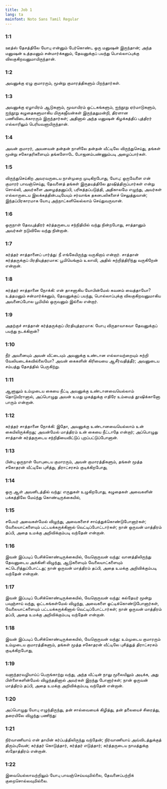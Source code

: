```yaml
---
title: Job 1
lang: ta
mainfont: Noto Sans Tamil Regular
---
```


###  1:1

ஊத்ஸ் தேசத்திலே யோபு என்னும் பேர்கொண்ட ஒரு மனுஷன் இருந்தான்; அந்த மனுஷன் உத்தமனும் சன்மார்க்கனும், தேவனுக்குப் பயந்து பொல்லாப்புக்கு விலகுகிறவனுமாயிருந்தான்.

###  1:2

அவனுக்கு ஏழு குமாரரும், மூன்று குமாரத்திகளும் பிறந்தார்கள்.

###  1:3

அவனுக்கு ஏழாயிரம் ஆடுகளும், மூவாயிரம் ஒட்டகங்களும், ஐந்நூறு ஏர்மாடுகளும், ஐந்நூறு கழுதைகளுமாகிய மிருகஜீவன்கள் இருந்ததுமன்றி, திரளான பணிவிடைக்காரரும் இருந்தார்கள்; அதினால் அந்த மனுஷன் கிழக்கத்திப் புத்திரர் எல்லாரிலும் பெரியவனாயிருந்தான்.

###  1:4

அவன் குமாரர், அவனவன் தன்தன் நாளிலே தன்தன் வீட்டிலே விருந்துசெய்து, தங்கள் மூன்று சகோதரிகளையும் தங்களோடே போஜனம்பண்ணும்படி அழைப்பார்கள்.

###  1:5

விருந்துசெய்கிற அவரவருடைய நாள்முறை முடிகிறபோது, யோபு: ஒருவேளை என் குமாரர் பாவஞ்செய்து, தேவனைத் தங்கள் இருதயத்திலே தூஷித்திருப்பார்கள் என்று சொல்லி, அவர்களை அழைத்தனுப்பி, பரிசுத்தப்படுத்தி, அதிகாலமே எழுந்து, அவர்கள் எல்லாருடைய இலக்கத்தின்படியேயும் சர்வாங்க தகனபலிகளைச் செலுத்துவான்; இந்தப்பிரகாரமாக யோபு அந்நாட்களிலெல்லாம் செய்துவருவான்.

###  1:6

ஒருநாள் தேவபுத்திரர் கர்த்தருடைய சந்நிதியில் வந்து நின்றபோது, சாத்தானும் அவர்கள் நடுவிலே வந்து நின்றான்.

###  1:7

கர்த்தர் சாத்தானைப் பார்த்து: நீ எங்கேயிருந்து வருகிறாய் என்றார். சாத்தான் கர்த்தருக்குப் பிரதியுத்தரமாக: பூமியெங்கும் உலாவி, அதில் சுற்றித்திரிந்து வருகிறேன் என்றான்.

###  1:8

கர்த்தர் சாத்தானை நோக்கி: என் தாசனாகிய யோபின்மேல் கவனம் வைத்தாயோ? உத்தமனும் சன்மார்க்கனும், தேவனுக்குப் பயந்து, பொல்லாப்புக்கு விலகுகிறவனுமாகிய அவனைப்போல பூமியில் ஒருவனும் இல்லை என்றார்.

###  1:9

அதற்குச் சாத்தான் கர்த்தருக்குப் பிரதியுத்தரமாக: யோபு விருதாவாகவா தேவனுக்குப் பயந்து நடக்கிறான்?

###  1:10

நீர் அவனையும் அவன் வீட்டையும் அவனுக்கு உண்டான எல்லாவற்றையும் சுற்றி வேலியடைக்கவில்லையோ? அவன் கைகளின் கிரியையை ஆசீர்வதித்தீர்; அவனுடைய சம்பத்து தேசத்தில் பெருகிற்று.

###  1:11

ஆனாலும் உம்முடைய கையை நீட்டி அவனுக்கு உண்டானவையெல்லாம் தொடுவீரானால், அப்பொழுது அவன் உமது முகத்துக்கு எதிரே உம்மைத் தூஷிக்கானோ பாரும் என்றான்.

###  1:12

கர்த்தர் சாத்தானை நோக்கி: இதோ, அவனுக்கு உண்டானவையெல்லாம் உன் கையிலிருக்கிறது; அவன்மேல் மாத்திரம் உன் கையை நீட்டாதே என்றார்; அப்பொழுது சாத்தான் கர்த்தருடைய சந்நிதியைவிட்டுப் புறப்பட்டுப்போனான்.

###  1:13

பின்பு ஒருநாள் யோபுடைய குமாரரும், அவன் குமாரத்திகளும், தங்கள் மூத்த சகோதரன் வீட்டிலே புசித்து, திராட்சரசம் குடிக்கிறபோது,

###  1:14

ஒரு ஆள் அவனிடத்தில் வந்து: எருதுகள் உழுகிறபோது, கழுதைகள் அவைகளின் பக்கத்திலே மேய்ந்து கொண்டிருக்கையில்,

###  1:15

சபேயர் அவைகள்மேல் விழுந்து, அவைகளைச் சாய்த்துக்கொண்டுபோனார்கள்; வேலையாட்களையும் பட்டயக்கருக்கினால் வெட்டிப்போட்டார்கள்; நான் ஒருவன் மாத்திரம் தப்பி, அதை உமக்கு அறிவிக்கும்படி வந்தேன் என்றான்.

###  1:16

இவன் இப்படிப் பேசிக்கொண்டிருக்கையில், வேறொருவன் வந்து: வானத்திலிருந்து தேவனுடைய அக்கினி விழுந்து, ஆடுகளையும் வேலையாட்களையும் சுட்டெரித்துப்போட்டது; நான் ஒருவன் மாத்திரம் தப்பி, அதை உமக்கு அறிவிக்கும்படி வந்தேன் என்றான்.

###  1:17

இவன் இப்படிப் பேசிக்கொண்டிருக்கையில், வேறொருவன் வந்து: கல்தேயர் மூன்று பவுஞ்சாய் வந்து, ஒட்டகங்கள்மேல் விழுந்து, அவைகளை ஓட்டிக்கொண்டுபோனார்கள், வேலையாட்களையும் பட்டயக்கருக்கினால் வெட்டிப்போட்டார்கள்; நான் ஒருவன் மாத்திரம் தப்பி, அதை உமக்கு அறிவிக்கும்படி வந்தேன் என்றான்.

###  1:18

இவன் இப்படிப் பேசிக்கொண்டிருக்கையில், வேறொருவன் வந்து: உம்முடைய குமாரரும் உம்முடைய குமாரத்திகளும், தங்கள் மூத்த சகோதரன் வீட்டிலே புசித்துத் திராட்சரசம் குடிக்கிறபோது,

###  1:19

வனாந்தரவழியாய்ப் பெருங்காற்று வந்து, அந்த வீட்டின் நாலு மூலையிலும் அடிக்க, அது பிள்ளைகளின்மேல் விழுந்ததினால் அவர்கள் இறந்து போனார்கள்; நான் ஒருவன் மாத்திரம் தப்பி, அதை உமக்கு அறிவிக்கும்படி வந்தேன் என்றான்.

###  1:20

அப்பொழுது யோபு எழுந்திருந்து, தன் சால்வையைக் கிழித்து, தன் தலையைச் சிரைத்து, தரையிலே விழுந்து பணிந்து:

###  1:21

நிர்வாணியாய் என் தாயின் கர்ப்பத்திலிருந்து வந்தேன்; நிர்வாணியாய் அவ்விடத்துக்குத் திரும்புவேன்; கர்த்தர் கொடுத்தார், கர்த்தர் எடுத்தார்; கர்த்தருடைய நாமத்துக்கு ஸ்தோத்திரம் என்றான்.

###  1:22

இவையெல்லாவற்றிலும் யோபு பாவஞ்செய்யவுமில்லை, தேவனைப்பற்றிக் குறைசொல்லவுமில்லை.

